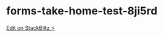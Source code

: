 # forms-take-home-test-8ji5rd

[Edit on StackBlitz ⚡️](https://stackblitz.com/edit/forms-take-home-test-8ji5rd)